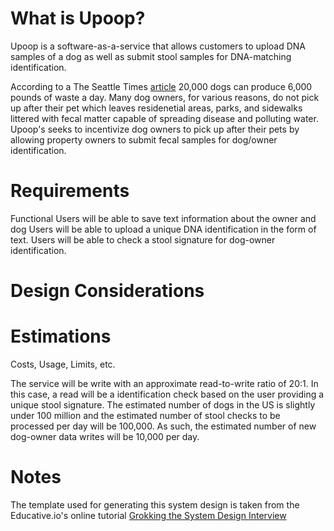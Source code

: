 # What is Upoop?

Upoop is a software-as-a-service that allows customers to upload DNA samples of a dog as well as submit stool samples for DNA-matching identification.

According to a The Seattle Times [article](https://www.seattletimes.com/seattle-news/eastside/6000-pounds-of-dog-poop-a-day-kirkland-locked-in-dirty-war/) 20,000 dogs can produce 6,000 pounds of waste a day. Many dog owners, for various reasons, do not pick up after their pet which leaves residenetial areas, parks, and sidewalks littered with fecal matter capable of spreading disease and polluting water. Upoop's seeks to incentivize dog owners to pick up after their pets by allowing property owners to submit fecal samples for dog/owner identification.

# Requirements

Functional
Users will be able to save text information about the owner and dog
Users will be able to upload a unique DNA identification in the form of text.
Users will be able to check a stool signature for dog-owner identification.

# Design Considerations

# Estimations

Costs, Usage, Limits, etc.

The service will be write with an approximate read-to-write ratio of 20:1.
In this case, a read will be a identification check based on the user providing a unique stool signature.
The estimated number of dogs in the US is slightly under 100 million and the estimated number of stool checks to be processed per day will be 100,000.
As such, the estimated number of new dog-owner data writes will be 10,000 per day.

# Notes

The template used for generating this system design is taken from the Educative.io's online tutorial [Grokking the System Design Interview](https://www.educative.io/courses/grokking-the-system-design-interview/3jyvQ3pg6KO)
